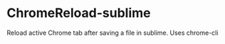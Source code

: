 ChromeReload-sublime
====================

Reload active Chrome tab after saving a file in sublime. Uses chrome-cli
